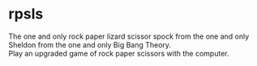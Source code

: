 # rpsls
The one and only rock paper lizard scissor spock from the one and only Sheldon from the one and only Big Bang Theory. <br>
Play an upgraded game of rock paper scissors with the computer.
